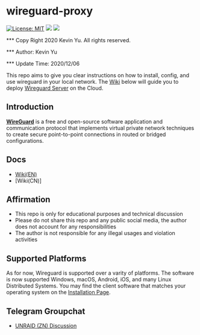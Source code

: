 # wireguard-proxy

[![License: MIT](https://img.shields.io/badge/License-MIT-yellow.svg)](https://opensource.org/licenses/MIT)
![](<https://img.shields.io/static/v1?label=Systems&message=Linux(x86)&color=orange>)
![](https://img.shields.io/static/v1?label=Software&message=Wireguard&color=red)

\*\*\* Copy Right 2020 Kevin Yu. All rights reserved.

\*\*\* Author: Kevin Yu

\*\*\* Update Time: 2020/12/06

This repo aims to give you clear instructions on how to install, config, and use wireguard in your local network. The [Wiki](#docs) below will guide you to deploy [Wireguard Server](https://www.wireguard.com/) on the Cloud.

## Introduction

**[WireGuard](https://www.wireguard.com/)** is a free and open-source software application and communication protocol that implements virtual private network techniques to create secure point-to-point connections in routed or bridged configurations.

## Docs

- [Wiki(EN)](https://github.com/yqlbu/wireguard-proxy/wiki)
- [Wiki(CN)]

## Affirmation

- This repo is only for educational purposes and technical discussion
- Please do not share this repo and any public social media, the author does not account for any responsibilities
- The author is not responsible for any illegal usages and violation activities

## Supported Platforms

As for now, Wireguard is supported over a varity of platforms. The software is now supported Windows, macOS, Android, iOS, and many Linux Distributed Systems. You may find the client software that matches your operating system on the [Installation Page](https://www.wireguard.com/install/).

## Telegram Groupchat

- [UNRAID (ZN) Discussion](https://t.me/unraid_zh)
